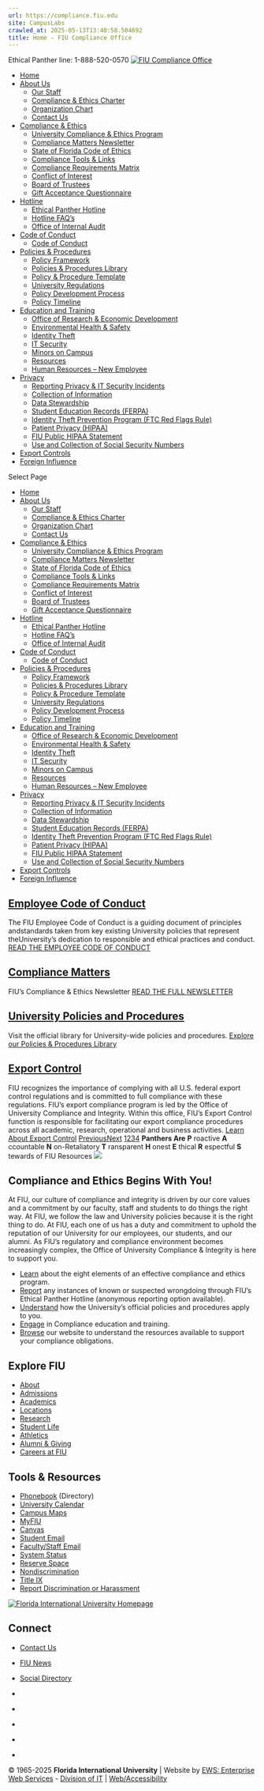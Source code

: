 ```yaml
---
url: https://compliance.fiu.edu
site: CampusLabs
crawled_at: 2025-05-13T13:40:58.504692
title: Home - FIU Compliance Office
---
```


Ethical Panther line: 1-888-520-0570
[ ![FIU Compliance Office](https://compliance.fiu.edu/wp-content/uploads/2019/12/FIUCompliance_H_white.png) ](https://compliance.fiu.edu/)
  * [Home](https://compliance.fiu.edu/)
  * [About Us](https://compliance.fiu.edu/about/)
    * [Our Staff](https://compliance.fiu.edu/about/our-staff/)
    * [Compliance & Ethics Charter](https://compliance.fiu.edu/wp-content/uploads/2021/04/FIU-Institutional-Compliance-Program-Charter-2020.pdf)
    * [Organization Chart](https://compliance.fiu.edu/wp-content/uploads/2021/02/Updated-Org-Chart-University-Compliance-2-19-25.pdf)
    * [Contact Us](https://compliance.fiu.edu/about/contact-us/)
  * [Compliance & Ethics](https://compliance.fiu.edu/compliance-ethics/)
    * [University Compliance & Ethics Program](https://compliance.fiu.edu/compliance-ethics/university-compliance-program/)
    * [Compliance Matters Newsletter](https://compliance.fiu.edu/newsletter/)
    * [State of Florida Code of Ethics](https://compliance.fiu.edu/compliance-ethics/florida-code-of-ethics/)
    * [Compliance Tools & Links](https://compliance.fiu.edu/compliance-ethics/compliance-ethics/)
    * [Compliance Requirements Matrix](https://compliance.fiu.edu/compliance-ethics/compliance-calendar/)
    * [Conflict of Interest](https://hr.fiu.edu/employees-affiliates/working-at-fiu/)
    * [Board of Trustees](https://trustees.fiu.edu/index.html)
    * [Gift Acceptance Questionnaire](https://webforms.fiu.edu/view.php?id=4664408)
  * [Hotline](https://compliance.fiu.edu/hotline/)
    * [Ethical Panther Hotline](https://compliance.fiu.edu/hotline/)
    * [Hotline FAQ’s](https://compliance.fiu.edu/hotline/hotline-faqs/)
    * [Office of Internal Audit](http://oia.fiu.edu)
  * [Code of Conduct](https://compliance.fiu.edu/wp-content/uploads/2024/04/Code-of-Conduct_Final-4.23.2024.pdf)
    * [Code of Conduct](https://compliance.fiu.edu/wp-content/uploads/2024/04/Code-of-Conduct_Final-4.23.2024.pdf)
  * [Policies & Procedures](https://compliance.fiu.edu/policies-procedures/)
    * [Policy Framework](https://compliance.fiu.edu/wp-content/uploads/2021/02/University-Policy-Framework-2024.pdf)
    * [Policies & Procedures Library](http://policies.fiu.edu/)
    * [Policy & Procedure Template](https://compliance.fiu.edu/wp-content/uploads/2019/05/Policy_Template.docx)
    * [University Regulations](http://regulations.fiu.edu/regulation)
    * [Policy Development Process](http://policies.fiu.edu/record_profile.php?id=192)
    * [Policy Timeline](https://compliance.fiu.edu/wp-content/uploads/2019/05/Policy_Timeline.pdf)
  * [Education and Training](https://develop.fiu.edu/browse/compliance)
    * [Office of Research & Economic Development](http://research.fiu.edu/)
    * [Environmental Health & Safety](http://ehs.fiu.edu/Training/Pages/default.aspx)
    * [Identity Theft](https://compliance.fiu.edu/privacy/identity-theft-prevention-program-ftc-red-flags-rule/)
    * [IT Security](https://security.fiu.edu/)
    * [Minors on Campus](https://compliance.fiu.edu/education-training/minors-on-campus/)
    * [Resources](https://compliance.fiu.edu/education-training/resources/)
    * [Human Resources – New Employee](https://hr.fiu.edu/employees-affiliates/new-employee/)
  * [Privacy](https://compliance.fiu.edu/privacy/)
    * [Reporting Privacy & IT Security Incidents](https://compliance.fiu.edu/privacy/reporting-privacy-it-security-incidents/)
    * [Collection of Information](https://compliance.fiu.edu/privacy/collection-of-information/)
    * [Data Stewardship](https://compliance.fiu.edu/privacy/data-stewardship/)
    * [Student Education Records (FERPA)](https://compliance.fiu.edu/privacy/student-education-records-ferpa/)
    * [Identity Theft Prevention Program (FTC Red Flags Rule)](https://compliance.fiu.edu/privacy/identity-theft-prevention-program-ftc-red-flags-rule/)
    * [Patient Privacy (HIPAA)](https://compliance.fiu.edu/privacy/patient-privacy-hipaa/)
    * [FIU Public HIPAA Statement](https://compliance.fiu.edu/wp-content/uploads/2021/07/FIU-Public-HIPAA-Statement.pdf)
    * [Use and Collection of Social Security Numbers](https://compliance.fiu.edu/privacy/use-and-collection-of-social-security-numbers/)
  * [Export Controls](https://exportcontrol.fiu.edu/)
  * [Foreign Influence](https://foreigninfluence.fiu.edu/)


Select Page
  * [Home](https://compliance.fiu.edu/)
  * [About Us](https://compliance.fiu.edu/about/)
    * [Our Staff](https://compliance.fiu.edu/about/our-staff/)
    * [Compliance & Ethics Charter](https://compliance.fiu.edu/wp-content/uploads/2021/04/FIU-Institutional-Compliance-Program-Charter-2020.pdf)
    * [Organization Chart](https://compliance.fiu.edu/wp-content/uploads/2021/02/Updated-Org-Chart-University-Compliance-2-19-25.pdf)
    * [Contact Us](https://compliance.fiu.edu/about/contact-us/)
  * [Compliance & Ethics](https://compliance.fiu.edu/compliance-ethics/)
    * [University Compliance & Ethics Program](https://compliance.fiu.edu/compliance-ethics/university-compliance-program/)
    * [Compliance Matters Newsletter](https://compliance.fiu.edu/newsletter/)
    * [State of Florida Code of Ethics](https://compliance.fiu.edu/compliance-ethics/florida-code-of-ethics/)
    * [Compliance Tools & Links](https://compliance.fiu.edu/compliance-ethics/compliance-ethics/)
    * [Compliance Requirements Matrix](https://compliance.fiu.edu/compliance-ethics/compliance-calendar/)
    * [Conflict of Interest](https://hr.fiu.edu/employees-affiliates/working-at-fiu/)
    * [Board of Trustees](https://trustees.fiu.edu/index.html)
    * [Gift Acceptance Questionnaire](https://webforms.fiu.edu/view.php?id=4664408)
  * [Hotline](https://compliance.fiu.edu/hotline/)
    * [Ethical Panther Hotline](https://compliance.fiu.edu/hotline/)
    * [Hotline FAQ’s](https://compliance.fiu.edu/hotline/hotline-faqs/)
    * [Office of Internal Audit](http://oia.fiu.edu)
  * [Code of Conduct](https://compliance.fiu.edu/wp-content/uploads/2024/04/Code-of-Conduct_Final-4.23.2024.pdf)
    * [Code of Conduct](https://compliance.fiu.edu/wp-content/uploads/2024/04/Code-of-Conduct_Final-4.23.2024.pdf)
  * [Policies & Procedures](https://compliance.fiu.edu/policies-procedures/)
    * [Policy Framework](https://compliance.fiu.edu/wp-content/uploads/2021/02/University-Policy-Framework-2024.pdf)
    * [Policies & Procedures Library](http://policies.fiu.edu/)
    * [Policy & Procedure Template](https://compliance.fiu.edu/wp-content/uploads/2019/05/Policy_Template.docx)
    * [University Regulations](http://regulations.fiu.edu/regulation)
    * [Policy Development Process](http://policies.fiu.edu/record_profile.php?id=192)
    * [Policy Timeline](https://compliance.fiu.edu/wp-content/uploads/2019/05/Policy_Timeline.pdf)
  * [Education and Training](https://develop.fiu.edu/browse/compliance)
    * [Office of Research & Economic Development](http://research.fiu.edu/)
    * [Environmental Health & Safety](http://ehs.fiu.edu/Training/Pages/default.aspx)
    * [Identity Theft](https://compliance.fiu.edu/privacy/identity-theft-prevention-program-ftc-red-flags-rule/)
    * [IT Security](https://security.fiu.edu/)
    * [Minors on Campus](https://compliance.fiu.edu/education-training/minors-on-campus/)
    * [Resources](https://compliance.fiu.edu/education-training/resources/)
    * [Human Resources – New Employee](https://hr.fiu.edu/employees-affiliates/new-employee/)
  * [Privacy](https://compliance.fiu.edu/privacy/)
    * [Reporting Privacy & IT Security Incidents](https://compliance.fiu.edu/privacy/reporting-privacy-it-security-incidents/)
    * [Collection of Information](https://compliance.fiu.edu/privacy/collection-of-information/)
    * [Data Stewardship](https://compliance.fiu.edu/privacy/data-stewardship/)
    * [Student Education Records (FERPA)](https://compliance.fiu.edu/privacy/student-education-records-ferpa/)
    * [Identity Theft Prevention Program (FTC Red Flags Rule)](https://compliance.fiu.edu/privacy/identity-theft-prevention-program-ftc-red-flags-rule/)
    * [Patient Privacy (HIPAA)](https://compliance.fiu.edu/privacy/patient-privacy-hipaa/)
    * [FIU Public HIPAA Statement](https://compliance.fiu.edu/wp-content/uploads/2021/07/FIU-Public-HIPAA-Statement.pdf)
    * [Use and Collection of Social Security Numbers](https://compliance.fiu.edu/privacy/use-and-collection-of-social-security-numbers/)
  * [Export Controls](https://exportcontrol.fiu.edu/)
  * [Foreign Influence](https://foreigninfluence.fiu.edu/)


## [Employee Code of Conduct](https://compliance.fiu.edu/wp-content/uploads/2024/04/Code-of-Conduct_Final-4.23.2024.pdf)
The FIU Employee Code of Conduct is a guiding document of principles andstandards taken from key existing University policies that represent theUniversity’s dedication to responsible and ethical practices and conduct.
[READ THE EMPLOYEE CODE OF CONDUCT](https://compliance.fiu.edu/wp-content/uploads/2024/04/Code-of-Conduct_Final-4.23.2024.pdf)
## [Compliance Matters](https://compliance.fiu.edu/2021/05/25/compliancematters-november-2021/)
FIU’s Compliance & Ethics Newsletter
[READ THE FULL NEWSLETTER](https://compliance.fiu.edu/2021/05/25/compliancematters-november-2021/)
## [University Policies and Procedures](https://policies.fiu.edu/)
Visit the official library for University-wide policies and procedures.
[Explore our Policies & Procedures Library](https://policies.fiu.edu/)
## [Export Control](https://exportcontrol.fiu.edu/)
FIU recognizes the importance of complying with all U.S. federal export control regulations and is committed to full compliance with these regulations. FIU’s export compliance program is led by the Office of University Compliance and Integrity. Within this office, FIU’s Export Control function is responsible for facilitating our export compliance procedures across all academic, research, operational and business activities.
[Learn About Export Control](https://exportcontrol.fiu.edu/)
[Previous](https://compliance.fiu.edu/)[Next](https://compliance.fiu.edu/)
[1](https://compliance.fiu.edu/)[2](https://compliance.fiu.edu/)[3](https://compliance.fiu.edu/)[4](https://compliance.fiu.edu/)
**Panthers Are**
**P** roactive
**A** ccountable
**N** on-Retaliatory
**T** ransparent
**H** onest
**E** thical
**R** espectful
**S** tewards of FIU Resources
![](https://compliance.fiu.edu/wp-content/uploads/2022/06/51870549916_d97e75ff2e_o-resized.jpg)
## Compliance and Ethics Begins With You!
At FIU, our culture of compliance and integrity is driven by our core values and a commitment by our faculty, staff and students to do things the right way.
At FIU, we follow the law and University policies because it is the right thing to do.
At FIU, each one of us has a duty and commitment to uphold the reputation of our University for our employees, our students, and our alumni.
As FIU’s regulatory and compliance environment becomes increasingly complex, the Office of University Compliance & Integrity is here to support you.
  * [Learn](https://compliance.fiu.edu/compliance-ethics/university-compliance-program/) about the eight elements of an effective compliance and ethics program.
  * [Report](https://compliance.fiu.edu/hotline/) any instances of known or suspected wrongdoing through FIU’s Ethical Panther Hotline (anonymous reporting option available).
  * [Understand](https://compliance.fiu.edu/policies-procedures/) how the University’s official policies and procedures apply to you.
  * [Engage](https://develop.fiu.edu/browse/compliance) in Compliance education and training.
  * [Browse](https://compliance.fiu.edu/compliance-directory/) our website to understand the resources available to support your compliance obligations.


## Explore FIU
  * [About](https://fiu.edu/about/index.html)
  * [Admissions](https://fiu.edu/admissions/index.html)
  * [Academics](https://fiu.edu/academics/index.html)
  * [Locations](https://fiu.edu/locations/index.html)
  * [Research](https://fiu.edu/research/index.html)
  * [Student Life](https://fiu.edu/student-life/index.html)
  * [Athletics](https://fiu.edu/athletics/index.html)
  * [Alumni & Giving](https://fiu.edu/alumni-and-giving/index.html)
  * [Careers at FIU](https://hr.fiu.edu/careers/)


## Tools & Resources
  * [Phonebook](https://phonebook.fiu.edu) (Directory)
  * [University Calendar](https://calendar.fiu.edu/)
  * [Campus Maps](http://campusmaps.fiu.edu/)
  * [MyFIU](https://my.fiu.edu/)
  * [Canvas](https://fiu.instructure.com/)
  * [Student Email](http://panthermail.fiu.edu/)
  * [Faculty/Staff Email](http://mail.fiu.edu/)
  * [System Status](https://italerts.fiu.edu)
  * [Reserve Space](https://reservespace.fiu.edu/make-reservation/)
  * [Nondiscrimination](https://dei.fiu.edu/civil-rights-and-accessibility/harassment-and-discrimination/)
  * [Title IX](https://dei.fiu.edu/civil-rights-and-accessibility/sexual-misconduct-and-title-ix/)
  * [Report Discrimination or Harassment](https://report.fiu.edu/)


[ ![Florida International University Homepage](https://www.fiu.edu/_assets/images/logo.png) ](https://fiu.edu)
## Connect
  * [Contact Us](https://fiu.edu/about/contact-us/index.html)
  * [FIU News](https://news.fiu.edu/)
  * [Social Directory](http://social.fiu.edu)


  * [ ](https://www.facebook.com/floridainternational)
  * [ ](https://twitter.com/fiu)
  * [ ](https://www.instagram.com/fiuinstagram/)
  * [ ](https://www.youtube.com/user/FloridaInternational)
  * [ ](https://flickr.com/photos/fiu)


© 1965-2025 **Florida International University** |  Website by [EWS: Enterprise Web Services](https://ews.fiu.edu "Digital Interaction and Web Design Studio at FIU") - [Division of IT](https://it.fiu.edu/ "Division of Information Technology Website") | [Web/Accessibility](https://policies.fiu.edu/policy/755)
